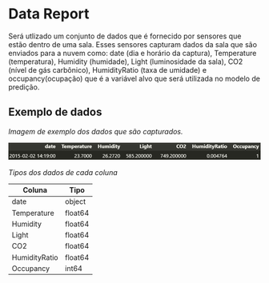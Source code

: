 # Data Report
Será utlizado um conjunto de dados que é fornecido por sensores que estão dentro de uma sala. Esses sensores capturam dados da sala que são enviados para a nuvem como: date (dia e horário da captura), Temperature (temperatura), Humidity (humidade), Light (luminosidade da sala), CO2 (nível de gás carbônico), HumidityRatio (taxa de umidade) e occupancy(ocupação) que é a variável alvo que será utilizada no modelo de predição.

## Exemplo de dados
_Imagem de exemplo dos dados que são capturados._

![Exemplo dos dados](data_example.png)

_Tipos dos dados de cada coluna_

| Coluna        | Tipo         |
|---------------|--------------|
| date          | object       |
| Temperature   | float64      |
| Humidity      | float64      |
| Light         | float64      |
| CO2           | float64      |
| HumidityRatio | float64      |
| Occupancy     | int64        |